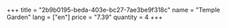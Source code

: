 +++
title = "2b9b0195-beda-403e-bc27-7ae3be9f318c"
name = "Temple Garden"
lang = ["en"]
price = "7.39"
quantity = 4
+++

